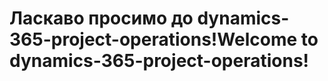 # <a name="welcome-to-dynamics-365-project-operations"></a><span data-ttu-id="bf202-101">Ласкаво просимо до dynamics-365-project-operations!</span><span class="sxs-lookup"><span data-stu-id="bf202-101">Welcome to dynamics-365-project-operations!</span></span>